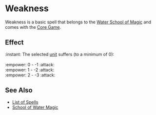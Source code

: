 # Weakness

Weakness is a basic spell that belongs to the [Water School of Magic](school_of_water_magic.md) and comes with the [Core Game](../content.md).


## Effect

:instant: The selected [unit](../units.md) suffers (to a minimum of 0):<br><br>:empower: 0 - -1 :attack:<br>:empower: 1 - -2 :attack:<br>:empower: 2 - -3 :attack:


## See Also

- [List of Spells](../spells.md)
- [School of Water Magic](school_of_water_magic.md)
